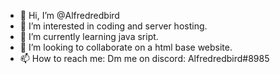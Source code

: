 - 👋 Hi, I’m @Alfredredbird
- 👀 I’m interested in coding and server hosting.
- 🌱 I’m currently learning java sript.
- 💞️ I’m looking to collaborate on a html base website.
- 📫 How to reach me: Dm me on discord: Alfredredbird#8985

<!---
Alfredredbird/Alfredredbird is a ✨ special ✨ repository because its `README.md` (this file) appears on your GitHub profile.
You can click the Preview link to take a look at your changes.
--->

